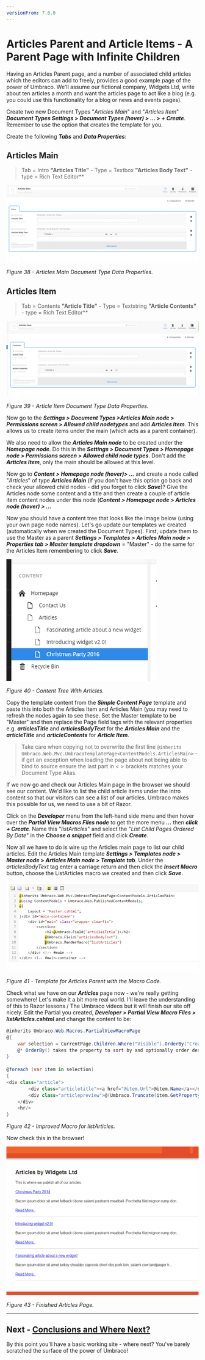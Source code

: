 ```yaml
---
versionFrom: 7.0.0
---
```


# Articles Parent and Article Items - A Parent Page with Infinite Children

Having an Articles Parent page, and a number of associated child articles which the editors can add to freely, provides a good example page of the power of Umbraco. We'll assume our fictional company, Widgets Ltd, write about ten articles a month and want the articles page to act like a blog (e.g. you could use this functionality for a blog or news and events pages).

Create two new Document Types "_Articles Main_" and "_Articles Item_" **_Document Types Settings > Document Types (hover) > ... > + Create_**. Remember to use the option that creates the template for you.

Create the following **_Tabs_** and **_Data Properties_**:

## Articles Main

>Tab = Intro
>**"Articles Title"** - Type = Textbox
>**"Articles Body Text"** - type = Rich Text Editor**

![Articles Main Document Type Data Properties](images/figure-38-articles-main.png)

*Figure 38 - Articles Main Document Type Data Properties.*

## Articles Item

>Tab = Contents
>**"Article Title"** - Type = Textstring
>**"Article Contents"** - type = Rich Text Editor**

![Article Item Document Type Data Properties](images/figure-39-articles-item.png)

*Figure 39 - Article Item Document Type Data Properties.*

Now go to the **_Settings > Document Types >Articles Main node > Permissions screen > Allowed child nodetypes_** and add **_Articles Item_**. This allows us to create items under the main (which acts as a parent container).

We also need to allow the **_Articles Main node_** to be created under the **_Homepage node_**. Do this in the **_Settings > Document Types > Homepage node > Permissions screen >  Allowed child node types_**. Don't add the **_Articles Item_**, only the main should be allowed at this level.

Now go to **_Content > Homepage node (hover)> ..._** and create a node called "_Articles_" of type **_Articles Main_** (if you don't have this option go back and check your allowed child nodes - did you forget to click **_Save_**)?  Give the Articles node some content and a title and then create a couple of article item content nodes under this node (**_Content > Homepage node > Articles node (hover) >  ..._**

Now you should have a content tree that looks like the image below (using your own page node names).  Let's go update our templates we created (automatically when we created the Document Types). First, update them to use the Master as a parent **_Settings > Templates > Articles Main node > Properties tab > Master template dropdown_** = "Master" - do the same for the Articles Item remembering to click **_Save_**.

![Content Tree With Articles](images/figure-40-articles-created.png)

*Figure 40 - Content Tree With Articles.*

<!-- vale valeStyle.Hyperbolic = NO -->

Copy the template content from the **_Simple Content Page_**  template and paste this into both the Articles Item and Articles Main (you may need to refresh the nodes again to see these. Set the Master template to be "Master" and then replace the Page field tags with the relevant  properties e.g. **_articlesTitle_** and **_articlesBodyText_** for the **_Articles Main_** and the **_articleTitle_** and **_articleContents_** for **_Article Item_**.

<!-- vale valeStyle.Hyperbolic = YES -->

>Take care when copying not to overwrite the first line `@inherits Umbraco.Web.Mvc.UmbracoTemplatePage<ContentModels.ArticlesMain>` - if get an exception when loading the page about not being able to bind to source ensure the last part in < > brackets matches your Document Type Alias.

If we now go and check our Articles Main page in the browser we should see our content. We'd like to list the child article items under the intro content so that our visitors can see a list of our articles. Umbraco makes this possible for us, we need to use a bit of Razor.

Click on the **_Developer_** menu from the left-hand side menu and then hover over the **_Partial View Macros Files node_** to get the more menu **_..._** then **_click + Create_**. Name this "_listArticles_" and select the "_List Child Pages Ordered By Date_" in the **_Choose a snippet_** field and click **_Create_**.

Now all we have to do is wire up the Articles main page to list our child articles. Edit the Articles Main template **_Settings > Templates node > Master node > Articles Main node > Template tab_**.  Under the *articlesBodyText* tag enter a carriage return and then click the **_Insert Macro_** button, choose the ListArticles macro we created and then click **_Save_**.

![Template for Articles Parent with the Macro Code](images/figure-41-articles-parent-with-macro-code.png)

*Figure 41 - Template for Articles Parent with the Macro Code.*

Check what we have on our **_Articles_** page now - we're really getting somewhere!  Let's make it a bit more real world. I'll leave the understanding of this to Razor lessons / The Umbraco videos but it will finish our site off nicely. Edit the Partial you created, **_Developer > Partial View Macro Files > listArticles.cshtml_** and change the content to be:

```csharp
@inherits Umbraco.Web.Macros.PartialViewMacroPage
@{
    var selection = CurrentPage.Children.Where("Visible").OrderBy("CreateDate desc");
    @* OrderBy() takes the property to sort by and optionally order desc/asc *@
}

@foreach (var item in selection)
{
<div class="article">
        <div class="articletitle"><a href="@item.Url">@item.Name</a></div>
        <div class="articlepreview">@(Umbraco.Truncate(item.GetPropertyValue<string>("articleContents"), 100)) <a href="@item.Url">Read More..</a></div>
    </div>
    <hr/>
}
```

*Figure 42 - Improved Macro for listArticles.*

Now check this in the browser!

![Finished Articles Page](images/figure-43-finished-articles-page.png)

*Figure 43 - Finished Articles Page.*

---

## Next - [Conclusions and Where Next?](../Conclusions-Where-Next)

By this point you'll have a basic working site - where next?  You've barely scratched the surface of the power of Umbraco!

